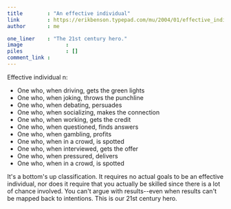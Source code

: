 ```yaml
---
title        : "An effective individual"
link         : https://erikbenson.typepad.com/mu/2004/01/effective_indiv.html
author       : me

one_liner    : "The 21st century hero."
image			   : 
piles			   : []
comment_link : 
---
```


Effective individual n:

* One who, when driving, gets the green lights
* One who, when joking, throws the punchline
* One who, when debating, persuades
* One who, when socializing, makes the connection
* One who, when working, gets the credit
* One who, when questioned, finds answers
* One who, when gambling, profits
* One who, when in a crowd, is spotted
* One who, when interviewed, gets the offer
* One who, when pressured, delivers
* One who, when in a crowd, is spotted

It's a bottom's up classification. It requires no actual goals to be an effective individual, nor does it require that you actually be skilled since there is a lot of chance involved. You can't argue with results--even when results can't be mapped back to intentions. This is our 21st century hero.